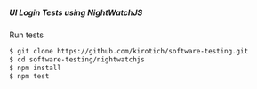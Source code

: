 ##### UI Login Tests using NightWatchJS

Run tests
```sh
$ git clone https://github.com/kirotich/software-testing.git
$ cd software-testing/nightwatchjs
$ npm install
$ npm test
```